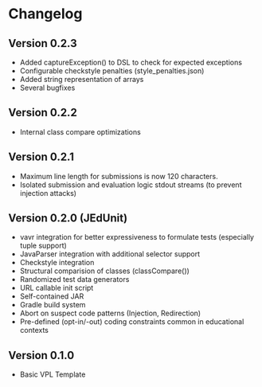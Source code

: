 # Changelog

## Version 0.2.3

- Added captureException() to DSL to check for expected exceptions
- Configurable checkstyle penalties (style_penalties.json)
- Added string representation of arrays
- Several bugfixes

## Version 0.2.2

- Internal class compare optimizations

## Version 0.2.1

- Maximum line length for submissions is now 120 characters.
- Isolated submission and evaluation logic stdout streams (to prevent injection attacks)

## Version 0.2.0 (JEdUnit)

- vavr integration for better expressiveness to formulate tests (especially tuple support)
- JavaParser integration with additional selector support
- Checkstyle integration
- Structural comparision of classes (classCompare())
- Randomized test data generators
- URL callable init script
- Self-contained JAR
- Gradle build system
- Abort on suspect code patterns (Injection, Redirection)
- Pre-defined (opt-in/-out) coding constraints common in educational contexts

## Version 0.1.0

- Basic VPL Template